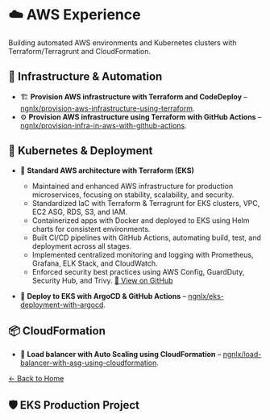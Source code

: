 # ☁️ AWS Experience

Building automated AWS environments and Kubernetes clusters with Terraform/Terragrunt and CloudFormation.

## 🔧 Infrastructure & Automation
- 🏗️ **Provision AWS infrastructure with Terraform and CodeDeploy** – [ngnlx/provision-aws-infrastructure-using-terraform](https://github.com/ngnlx/provision-aws-infrastructure-using-terraform).
- ⚙️ **Provision AWS infrastructure using Terraform with GitHub Actions** – [ngnlx/provision-infra-in-aws-with-github-actions](https://github.com/ngnlx/provision-infra-in-aws-with-github-actions).

## 🐳 Kubernetes & Deployment
- 🐋 **Standard AWS architecture with Terraform (EKS)**
    - Maintained and enhanced AWS infrastructure for production microservices, focusing on stability, scalability, and security.
    - Standardized IaC with Terraform & Terragrunt for EKS clusters, VPC, EC2 ASG, RDS, S3, and IAM.
    - Containerized apps with Docker and deployed to EKS using Helm charts for consistent environments.
    - Built CI/CD pipelines with GitHub Actions, automating build, test, and deployment across all stages.
    - Implemented centralized monitoring and logging with Prometheus, Grafana, ELK Stack, and CloudWatch.
    - Enforced security best practices using AWS Config, GuardDuty, Security Hub, and Trivy.
    [🔗 View on GitHub](https://github.com/ngnlx/eks-project)

- 🚀 **Deploy to EKS with ArgoCD & GitHub Actions** – [ngnlx/eks-deployment-with-argocd](https://github.com/ngnlx/eks-deployment-with-argocd).

## 📦 CloudFormation
- 📯 **Load balancer with Auto Scaling using CloudFormation** – [ngnlx/load-balancer-with-asg-using-cloudformation](https://github.com/ngnlx/load-balancer-with-asg-using-cloudformation).

[← Back to Home](README.md)
## 🛡️ EKS Production Project

